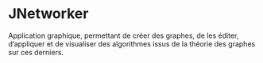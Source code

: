# JNetworker
Application graphique, permettant de créer des graphes, de les éditer, d’appliquer et de visualiser des algorithmes issus de la théorie des graphes sur ces derniers.
